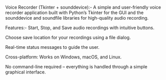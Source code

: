 Voice Recorder (Tkinter + sounddevice):-
A simple and user-friendly voice recorder application built with Python’s Tkinter for the GUI and the sounddevice and soundfile libraries for high-quality audio recording.

Features:-
Start, Stop, and Save audio recordings with intuitive buttons.

Choose save location for your recordings using a file dialog.

Real-time status messages to guide the user.

Cross-platform: Works on Windows, macOS, and Linux.

No command-line required – everything is handled through a simple graphical interface.

